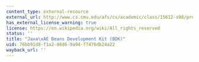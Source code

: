 ```yaml
---
content_type: external-resource
external_url: http://www.cs.cmu.edu/afs/cs/academic/class/15612-s98/projects/NextGen/BDK/README.html
has_external_license_warning: true
license: https://en.wikipedia.org/wiki/All_rights_reserved
status: ''
title: "Java\xAE Beans Development Kit (BDK)"
uid: 76bb91d8-f1a2-46d6-9a94-f7476db24a22
wayback_url: ''
---
```

